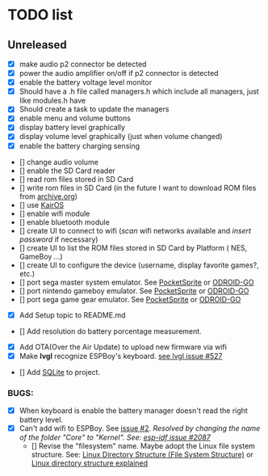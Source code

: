 # TODO list

## Unreleased

- [x] make audio p2 connector be detected
- [x] power the audio amplifier on/off if p2 connector is detected
- [x] enable the battery voltage level monitor
- [x] Should have a .h file called managers.h which include all managers, just like modules.h have
- [x] Should create a task to update the managers
- [x] enable menu and volume buttons
- [x] display battery level graphically
- [x] display volume level graphically (just when volume changed)
- [x] enable the battery charging sensing
- [] change audio volume
- [] enable the SD Card reader
- [] read rom files stored in SD Card
- [] write rom files in SD Card (in the future I want to download ROM files from [archive.org](https://archive.org))
- [] use [KairOS](https://github.com/kairos-dev/KairOS) 
- [] enable wifi module
- [] enable bluetooth module
- [] create UI to connect to wifi (*scan* wifi networks available and *insert password* if necessary)
- [] create UI to list the ROM files stored in SD Card by Platform ( NES, GameBoy ...)
- [] create UI to configure the device (username, display favorite games?, etc.)
- [] port sega master system emulator. See [PocketSprite](https://github.com/PocketSprite) or [ODROID-GO](https://github.com/OtherCrashOverride/go-play)
- [] port nintendo gameboy emulator. See [PocketSprite](https://github.com/PocketSprite) or [ODROID-GO](https://github.com/OtherCrashOverride/go-play)
- [] port sega game gear emulator. See [PocketSprite](https://github.com/PocketSprite) or [ODROID-GO](https://github.com/OtherCrashOverride/go-play)
- [x] Add Setup topic to README.md
- [] Add resolution do battery porcentage measurement.
- [x] Add OTA(Over the Air Update) to upload new firmware via wifi
- [x] Make **lvgl** recognize ESPBoy's keyboard. [see lvgl issue #527](https://github.com/littlevgl/lvgl/issues/527)
- [] Add [SQLite](https://github.com/siara-cc/esp32-idf-sqlite3) to project. 


### BUGS:

- [x] When keyboard is enable the battery manager doesn't read the right battery level.
- [x] Can't add wifi to ESPBoy. See [issue #2](https://github.com/Calebe94/ESPBoy/issues/2). *Resolved by changing the name of the folder "Core" to "Kernel". See: [esp-idf issue #2087](https://github.com/espressif/esp-idf/issues/2087)*
    - [] Revise the "filesystem" name. Maybe adopt the Linux file system structure. See: [Linux Directory Structure (File System Structure)](https://www.thegeekstuff.com/2010/09/linux-file-system-structure) or [Linux directory structure explained](http://dev-random.net/linux-directory-structure-explained/)